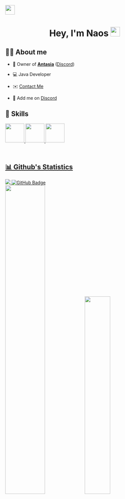 <a href="#"><img width="30px" height="auto" src="https://cdn2.antasia.fr/Naos_logo.png" height="175px"/></a>

<h1 align="center">Hey, I'm Naos <img src="https://cdn2.antasia.fr/Naos_logo.png" width="30px"></h1>



## 🙋‍♂️ About me

- 🔔 Owner of **[Antasia](https://antasia.fr)** ([Discord](https://antasia.fr/discord))

- 💻 Java Developer

- <g-emoji class="g-emoji" alias="envelope" fallback-src="https://github.githubassets.com/images/icons/emoji/unicode/2709.png">✉️</g-emoji> <a href="mailto:naos@antasia.fr">Contact Me</a>
- 🤞 Add me on <a href="discord.gg/CA9xxrHk">Discord</a>
    
## 🚀 Skills

<p align="left"> 
    <a href="https://www.java.com/" target="_blank"> <img width="60px" src="https://img.icons8.com/dusk/256/java-coffee-cup-logo.png"/> </a> 
    <a href="https://www.python.org" target="_blank"> <img width="60px" src="https://img.icons8.com/color/48/000000/python.png"/> </a> 
    <a style="padding-right:8px;" href="https://www.mysql.com/" target="_blank"> <img width="60px" src="https://img.icons8.com/fluent/50/000000/mysql-logo.png"/> </a>   
</p>

<br/>

<p align="center">
    <a href="[https://github.com/NaosV1/github-readme-stats](https://streak-stats.demolab.com?user=Sayz&theme=dark&hide_border=true&locale=fr)">
</p>

## 📊 Github's Statistics

<a href="https://github.com/NaosV1/github-profile-views-counter">
    <img src="https://komarev.com/ghpvc/?username=NaosV1">
</a>
<a href="https://github.com/NaosV1?tab=followers"><img src="https://img.shields.io/github/followers/NaosV1?label=Followers&style=social" alt="GitHub Badge"></a>

<br/>
  <img width="50%" src="https://github-readme-stats.vercel.app/api?username=NaosV1&show_icons=true&theme=tokyonight"><img width="40%" src="https://github-readme-stats.vercel.app/api/top-langs/?username=NaosV1&layout=compact&theme=tokyonight"> <br>

<a href="https://github.com/NaosV1/github-readme-activity-graph"><img alt="" src="https://activity-graph.herokuapp.com/graph?username=NaosV1&bg_color=0D1117&color=5BCDEC&line=5BCDEC&point=FFFFFF&hide_border=true" /></a>
